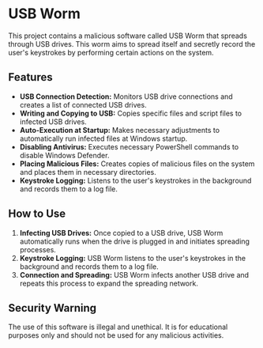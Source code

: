 # USB Worm

This project contains a malicious software called USB Worm that spreads through USB drives. This worm aims to spread itself and secretly record the user's keystrokes by performing certain actions on the system.

## Features

- **USB Connection Detection:** Monitors USB drive connections and creates a list of connected USB drives.
- **Writing and Copying to USB:** Copies specific files and script files to infected USB drives.
- **Auto-Execution at Startup:** Makes necessary adjustments to automatically run infected files at Windows startup.
- **Disabling Antivirus:** Executes necessary PowerShell commands to disable Windows Defender.
- **Placing Malicious Files:** Creates copies of malicious files on the system and places them in necessary directories.
- **Keystroke Logging:** Listens to the user's keystrokes in the background and records them to a log file.

## How to Use

1. **Infecting USB Drives:** Once copied to a USB drive, USB Worm automatically runs when the drive is plugged in and initiates spreading processes.
2. **Keystroke Logging:** USB Worm listens to the user's keystrokes in the background and records them to a log file.
3. **Connection and Spreading:** USB Worm infects another USB drive and repeats this process to expand the spreading network.

## Security Warning

The use of this software is illegal and unethical. It is for educational purposes only and should not be used for any malicious activities.
